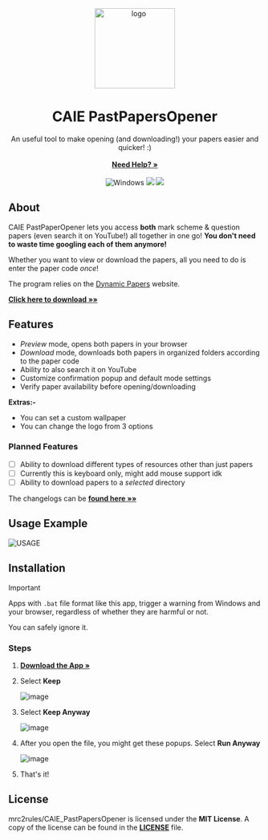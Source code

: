 <div align="center"> 
  <img src="https://github.com/mrc2rules/CAIE_PastPaperOpener/assets/58372697/e3e5ba40-013f-4db8-83a3-b16da9a341b9" alt="logo" width="160">
</div>
<div align="center">
  <h1>CAIE PastPapersOpener </h1>
  <p>
    An useful tool to make opening (and downloading!) your papers easier and quicker! :)
    <br/>
    <br/>
    <a href="https://github.com/mrc2rules/CAIE_PastPapersOpener/wiki"><strong>Need Help? »</strong></a>
    <br/>
    <br/> 
    <img src="https://img.shields.io/badge/Windows-0078D6?style=for-the-badge&logo=windows&logoColor=white" alt="Windows" >
    <img src="https://img.shields.io/github/downloads/mrc2rules/CAIE_PastPapersOpener/total?style=for-the-badge&color=F62451" >
    <a href="https://discord.gg/gFDdvS4yjJ">
      <img src="https://img.shields.io/discord/1193530843151470592?style=for-the-badge&logo=discord&logoColor=7289da&label=Join%20Discord&color=7289da" >
    </a>
  </p>
</div>

## About
CAIE PastPaperOpener lets you access **both** mark scheme & question papers (even search it on YouTube!) all together in one go! **You don't need to waste time googling each of them anymore!**

Whether you want to view or download the papers, all you need to do is enter the paper code _once_!

The program relies on the [Dynamic Papers](https://dynamicpapers.com/) website.

[**Click here to download »»**](https://github.com/mrc2rules/CAIE_PastPapersOpener/releases/latest)

## Features
- _Preview_ mode, opens both papers in your browser
- _Download_ mode, downloads both papers in organized folders according to the paper code
- Ability to also search it on YouTube
- Customize confirmation popup and default mode settings
- Verify paper availability before opening/downloading

**Extras:-**
- You can set a custom wallpaper
- You can change the logo from 3 options

### Planned Features
- [ ] Ability to download different types of resources other than just papers
- [ ] Currently this is keyboard only, might add mouse support idk
- [ ] Ability to download papers to a _selected_ directory

The changelogs can be [**found here »»**](https://github.com/mrc2rules/CAIE_PastPapersOpener/blob/main/CHANGELOG.md)

## Usage Example
![USAGE](https://github.com/mrc2rules/CAIE_PastPapersOpener/assets/58372697/ecb881fd-2b5b-47f3-bb28-e64cf1d75e2a)

## Installation
> [!IMPORTANT]
> Apps with `.bat` file format like this app, trigger a warning from Windows and your browser, regardless of whether they are harmful or not.
> 
> You can safely ignore it.
### Steps
1. **<a href="https://github.com/mrc2rules/IGCSE_PastPapers_Opener/releases/"><strong>Download the App »</strong></a>**
2. Select **Keep**

    ![image](https://github.com/mrc2rules/CAIE_PastPapersOpener/assets/58372697/ddbb1ba6-d5b3-4b7d-a05b-14655fd3bb63)
4. Select **Keep Anyway**
 
   ![image](https://github.com/mrc2rules/CAIE_PastPapersOpener/assets/58372697/2e980d0b-4407-4cb7-acda-f1026e83910e)
5. After you open the file, you might get these popups. Select **Run Anyway**

   ![image](https://github.com/mrc2rules/CAIE_PastPapersOpener/assets/58372697/424a2c17-8c0d-46c0-bbcb-c701da5e9eea)
6. That's it!

## License
mrc2rules/CAIE_PastPapersOpener is licensed under the **MIT License**. A copy of the license can be found in the [**LICENSE**](https://github.com/mrc2rules/CAIE_PastPapersOpener/blob/main/LICENSE) file.
